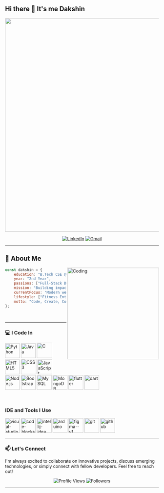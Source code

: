 ## Hi there 👋 It's me Dakshin

<div align="center">
  <img src="https://user-images.githubusercontent.com/74038190/212284100-561aa473-3905-4a80-b561-0d28506553ee.gif" width="700">
</div>

<div align="center">
  
  [![LinkedIn](https://img.shields.io/badge/LinkedIn-0077B5?style=for-the-badge&logo=linkedin&logoColor=white&labelColor=0077B5)](https://www.linkedin.com/in/dakshin-raj/)
  [![Gmail](https://img.shields.io/badge/Gmail-D14836?style=for-the-badge&logo=gmail&logoColor=white&labelColor=D14836)](mailto:dakshinrajponraju@gmail.com)
  <!-- [![LeetCode](https://img.shields.io/badge/LeetCode-FFA116?style=for-the-badge&logo=leetcode&logoColor=white&labelColor=FFA116)](https://leetcode.com/Dakshin10) -->
  <!-- [![Portfolio](https://img.shields.io/badge/Portfolio-FF5722?style=for-the-badge&logo=todoist&logoColor=white)](https://your-portfolio.com) -->
  
</div>


---

## 🎯 About Me

<img align="right" alt="Coding" width="300" src="https://user-images.githubusercontent.com/74038190/229223263-cf2e4b07-2615-4f87-9c38-e37600f8381a.gif">

```javascript
const dakshin = {
    education: "B.Tech CSE @ Amrita School of Computing",
    year: "2nd Year",
    passions: ["Full-Stack Development", "Mobile App Development", "Problem Solving"],
    mission: "Building impactful solutions for real-world problems",
    currentFocus: "Modern web technologies & cross-platform development",
    lifestyle: ["Fitness Enthusiast 💪", "Programming 🧠", "Innovation 🚀"],
    motto: "Code, Create, Conquer! 🎯"
};
```
<br>

---
### 💻 I Code In
<p align="left"> <img width="48" height="48" src="https://img.icons8.com/color/48/python--v1.png" alt="Python"/>
  <img width="48" height="48" src="https://img.icons8.com/color/48/java-coffee-cup-logo--v1.png" alt="Java"/> 
  <img width="50" height="50" src="https://img.icons8.com/fluency/50/c-programming.png" alt="C"/> 
  <img width="48" height="48" src="https://img.icons8.com/color/48/html-5--v1.png" alt="HTML5"/> 
  <img width="50" height="50" src="https://img.icons8.com/fluency/50/css3.png" alt="CSS3"/> 
  <img width="48" height="48" src="https://img.icons8.com/color/48/javascript--v1.png" alt="JavaScript"/> 
  <img width="48" height="48" src="https://img.icons8.com/color/48/nodejs.png" alt="Node.js"/> 
<!--   <img width="48" height="48" src="https://img.icons8.com/offices/30/express-js.png" alt="Express.js"/>  -->
<!--   <img width="48" height="48" src="https://img.icons8.com/external-tal-revivo-color-tal-revivo/48/external-react-a-javascript-library-for-building-user-interfaces-logo-color-tal-revivo.png" alt="React"/>  -->
  <img width="48" height="48" src="https://img.icons8.com/color-glass/48/bootstrap.png" alt="Bootstrap"/> 
  <img width="48" height="48" src="https://img.icons8.com/color/48/mysql-logo.png" alt="MySQL"/> 
  <img width="48" height="48" src="https://img.icons8.com/external-tal-revivo-shadow-tal-revivo/48/external-mongodb-a-cross-platform-document-oriented-database-program-logo-shadow-tal-revivo.png" alt="MongoDB"/> 
<!--   <img width="48" height="48" src="https://img.icons8.com/color/48/tailwind_css.png" alt="Tailwind CSS"/>  -->
<img width="48" height="48" src="https://img.icons8.com/color/48/flutter.png" alt="flutter"/>
<img width="48" height="48" src="https://img.icons8.com/color/48/dart.png" alt="dart"/>
</p>
<br>

### IDE and Tools I Use
<p align="left">
<img width="48" height="48" src="https://img.icons8.com/fluency/50/visual-studio-code-2019.png" alt="visual-studio-code-2019"/>
<img width="48" height="48" src="https://img.icons8.com/fluency/50/code-blocks.png" alt="code-blocks"/>
<img width="48" height="48" src="https://img.icons8.com/color/48/intellij-idea.png" alt="intellij-idea"/>
<img width="48" height="48" src="https://img.icons8.com/fluency/50/arduino.png" alt="arduino"/>
<img width="48" height="48" src="https://img.icons8.com/color/48/figma--v1.png" alt="figma--v1"/>
<img width="48" height="48" src="https://img.icons8.com/color/48/git.png" alt="git"/>
<img width="48" height="48" src="https://img.icons8.com/material-outlined/48/github.png" alt="github"/>
 </p>
 
---
<!--
## 📊 GitHub Analytics

<div align="center">
  <img height="180em" src="https://github-readme-stats.vercel.app/api?username=Dakshin10&show_icons=true&theme=tokyonight&include_all_commits=true&count_private=true&border_radius=20&bg_color=0D1117&title_color=F85D7F&icon_color=F8D866&text_color=FFFFFF&border_color=30363D"/>
  <img height="180em" src="https://github-readme-stats.vercel.app/api/top-langs/?username=Dakshin10&layout=compact&langs_count=8&theme=tokyonight&border_radius=20&bg_color=0D1117&title_color=F85D7F&text_color=FFFFFF&border_color=30363D"/>
</div>

<div align="center">
  <img src="https://github-readme-streak-stats.herokuapp.com/?user=Dakshin10&theme=tokyonight&border_radius=20&background=0D1117&border=30363D&ring=F85D7F&fire=F8D866&currStreakLabel=F85D7F" alt="GitHub Streak" />
</div>

<div align="center">
  <img src="https://github-profile-trophy.vercel.app/?username=Dakshin10&theme=tokyonight&row=1&column=7&margin-h=15&margin-w=5&no-bg=true&no-frame=true" alt="GitHub Trophies" />
</div>

---

## 📈 Coding Activity

<div align="center">
  <img src="https://github-readme-activity-graph.vercel.app/graph?username=Dakshin10&theme=tokyo-night&hide_border=true&area=true&bg_color=0D1117&color=F85D7F&line=F8D866&point=FFFFFF" width="100%"/>
</div>

<div align="center">
  <img src="https://github-profile-summary-cards.vercel.app/api/cards/profile-details?username=Dakshin10&theme=tokyonight" />
</div>

---
 -->


### 📫 Let's Connect

I'm always excited to collaborate on innovative projects, discuss emerging technologies, or simply connect with fellow developers. Feel free to reach out!


<div align="center">
  <img src="https://komarev.com/ghpvc/?username=Dakshin10&label=Profile%20Views&color=0e75b6&style=for-the-badge" alt="Profile Views" />
  <img src="https://img.shields.io/github/followers/Dakshin10?label=Followers&style=for-the-badge&color=blue" alt="Followers" />
</div>


---
